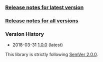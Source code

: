 ### [Release notes for latest version](latest.md)

### [Release notes for all versions](full.md)

### Version History

* 2018-03-31 [1.0.0](1.0.0.md) (latest)


This library is strictly following [SemVer 2.0.0](https://semver.org/spec/v2.0.0.html).
